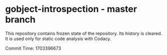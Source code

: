 # gobject-introspection - master branch

This repository contains frozen state of the repository.
Its history is cleared. It is used only for static code
analysis with Codacy.

Commit Time: 1703396673